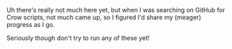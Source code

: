 Uh there's really not much here yet, but when I was searching on GitHub for Crow scripts, not much came up, so I figured I'd share my (meager) progress as I go.

Seriously though don't try to run any of these yet!